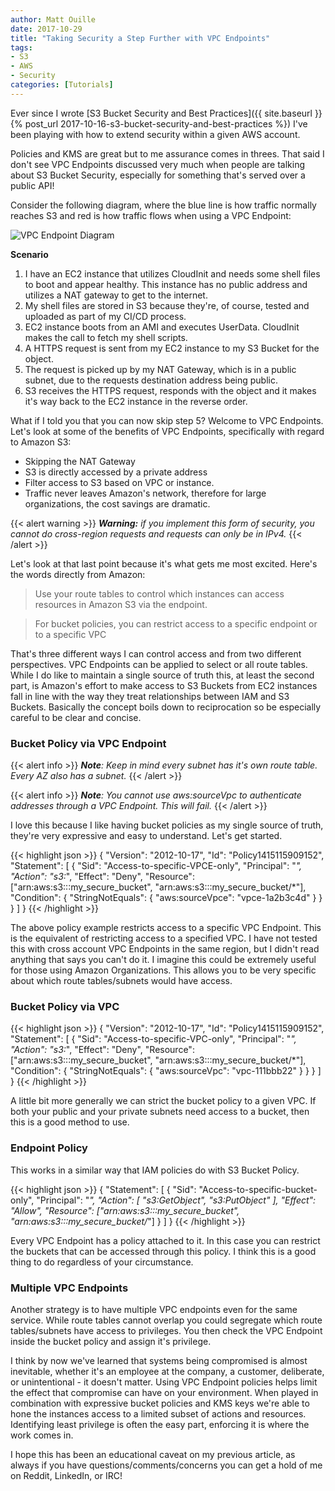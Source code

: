 ```yaml
---
author: Matt Ouille
date: 2017-10-29
title: "Taking Security a Step Further with VPC Endpoints"
tags:
- S3
- AWS
- Security
categories: [Tutorials]
---
```


Ever since I wrote [S3 Bucket Security and Best Practices]({{ site.baseurl }}{% post_url 2017-10-16-s3-bucket-security-and-best-practices %}) I've been playing with how to extend security within a given AWS account.

Policies and KMS are great but to me assurance comes in threes. That said I don't see VPC Endpoints discussed very much when people are talking about S3 Bucket Security, especially for something that's served over a public API!

<!--more-->

Consider the following diagram, where the blue line is how traffic normally reaches S3 and red is how traffic flows when using a VPC Endpoint:

![VPC Endpoint Diagram][VPC Endpoint Diagram]

**Scenario**

1. I have an EC2 instance that utilizes CloudInit and needs some shell files to boot and appear healthy. This instance has no public address and utilizes a NAT gateway to get to the internet.
2. My shell files are stored in S3 because they're, of course, tested and uploaded as part of my CI/CD process.
3. EC2 instance boots from an AMI and executes UserData. CloudInit makes the call to fetch my shell scripts.
4. A HTTPS request is sent from my EC2 instance to my S3 Bucket for the object.
5. The request is picked up by my NAT Gateway, which is in a public subnet, due to the requests destination address being public.
6. S3 receives the HTTPS request, responds with the object and it makes it's way back to the EC2 instance in the reverse order.

What if I told you that you can now skip step 5? Welcome to VPC Endpoints. Let's look at some of the benefits of VPC Endpoints, specifically with regard to Amazon S3:

* Skipping the NAT Gateway
* S3 is directly accessed by a private address
* Filter access to S3 based on VPC or instance.
* Traffic never leaves Amazon's network, therefore for large organizations, the cost savings are dramatic.

{{< alert warning >}}
_**Warning:** if you implement this form of security, you cannot do cross-region requests and requests can only be in IPv4._
{{< /alert >}}

Let's look at that last point because it's what gets me most excited. Here's the words directly from Amazon:

> Use your route tables to control which instances can access resources in Amazon S3 via the endpoint.

> For bucket policies, you can restrict access to a specific endpoint or to a specific VPC

That's three different ways I can control access and from two different perspectives. VPC Endpoints can be applied to select or all route tables. While I do like to maintain a single source of truth this, at least the second part, is Amazon's effort to make access to S3 Buckets from EC2 instances fall in line with the way they treat relationships between IAM and S3 Buckets. Basically the concept boils down to reciprocation so be especially careful to be clear and concise.

### Bucket Policy via VPC Endpoint

{{< alert info >}}
_**Note**: Keep in mind every subnet has it's own route table. Every AZ also has a subnet._
{{< /alert >}}

{{< alert info >}}
_**Note**: You cannot use aws:sourceVpc to authenticate addresses through a VPC Endpoint. This will fail._
{{< /alert >}}

I love this because I like having bucket policies as my single source of truth, they're very expressive and easy to understand. Let's get started.

{{< highlight json >}}
{
  "Version": "2012-10-17",
  "Id": "Policy1415115909152",
  "Statement": [
    {
      "Sid": "Access-to-specific-VPCE-only",
      "Principal": "*",
      "Action": "s3:*",
      "Effect": "Deny",
      "Resource": ["arn:aws:s3:::my_secure_bucket",
                   "arn:aws:s3:::my_secure_bucket/*"],
      "Condition": {
        "StringNotEquals": {
          "aws:sourceVpce": "vpce-1a2b3c4d"
        }
      }
    }
  ]
}
{{< /highlight >}}

The above policy example restricts access to a specific VPC Endpoint. This is the equivalent of restricting access to a specified VPC. I have not tested this with cross account VPC Endpoints in the same region, but I didn't read anything that says you can't do it. I imagine this could be extremely useful for those using Amazon Organizations. This allows you to be very specific about which route tables/subnets would have access.

### Bucket Policy via VPC

{{< highlight json >}}
{
  "Version": "2012-10-17",
  "Id": "Policy1415115909152",
  "Statement": [
    {
      "Sid": "Access-to-specific-VPC-only",
      "Principal": "*",
      "Action": "s3:*",
      "Effect": "Deny",
      "Resource": ["arn:aws:s3:::my_secure_bucket",
                   "arn:aws:s3:::my_secure_bucket/*"],
      "Condition": {
        "StringNotEquals": {
          "aws:sourceVpc": "vpc-111bbb22"
        }
      }
    }
  ]
}
{{< /highlight >}}

A little bit more generally we can strict the bucket policy to a given VPC. If both your public and your private subnets need access to a bucket, then this is a good method to use.

### Endpoint Policy

This works in a similar way that IAM policies do with S3 Bucket Policy.

{{< highlight json >}}
{
  "Statement": [
    {
      "Sid": "Access-to-specific-bucket-only",
      "Principal": "*",
      "Action": [
        "s3:GetObject",
        "s3:PutObject"
      ],
      "Effect": "Allow",
      "Resource": ["arn:aws:s3:::my_secure_bucket",
                   "arn:aws:s3:::my_secure_bucket/*"]
    }
  ]
}
{{< /highlight >}}

Every VPC Endpoint has a policy attached to it. In this case you can restrict the buckets that can be accessed through this policy. I think this is a good thing to do regardless of your circumstance.

### Multiple VPC Endpoints

Another strategy is to have multiple VPC endpoints even for the same service. While route tables cannot overlap you could segregate which route tables/subnets have access to privileges. You then check the VPC Endpoint inside the bucket policy and assign it's privilege.

I think by now we've learned that systems being compromised is almost inevitable, whether it's an employee at the company, a customer, deliberate, or unintentional - it doesn't matter. Using VPC Endpoint policies helps limit the effect that compromise can have on your environment. When played in combination with expressive bucket policies and KMS keys we're able to hone the instances access to a limited subset of actions and resources. Identifying least privilege is often the easy part, enforcing it is where the work comes in.

I hope this has been an educational caveat on my previous article, as always if you have questions/comments/concerns you can get a hold of me on Reddit, LinkedIn, or IRC!

[VPC Endpoint Diagram]: /img/posts/2017-10/VPC%20Endpoint%20Diagram.png
